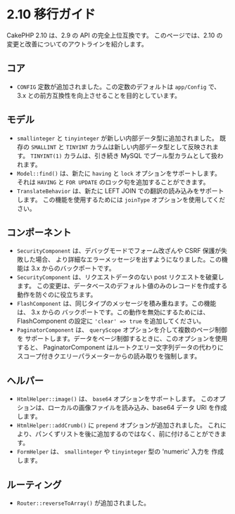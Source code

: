 # 2.10 移行ガイド

CakePHP 2.10 は、2.9 の API の完全上位互換です。
このページでは、2.10 の変更と改善についてのアウトラインを紹介します。

## コア

- `CONFIG` 定数が追加されました。この定数のデフォルトは `app/Config` で、
  3.x との前方互換性を向上させることを目的としています。

## モデル

- `smallinteger` と `tinyinteger` が新しい内部データ型に追加されました。
  既存の `SMALLINT` と `TINYINT` カラムは新しい内部データ型として反映されます。
  `TINYINT(1)` カラムは、引き続き MySQL でブール型カラムとして扱われます。
- `Model::find()` は、新たに `having` と `lock` オプションをサポートします。
  それは `HAVING` と `FOR UPDATE` のロック句を追加することができます。
- `TranslateBehavior` は、新たに LEFT JOIN での翻訳の読み込みをサポートします。
  この機能を使用するためには `joinType` オプションを使用してください。

## コンポーネント

- `SecurityComponent` は、デバッグモードでフォーム改ざんや CSRF 保護が失敗した場合、
  より詳細なエラーメッセージを出すようになりました。この機能は 3.x からのバックポートです。
- `SecurityComponent` は、リクエストデータのない post リクエストを破棄します。
  この変更は、データベースのデフォルト値のみのレコードを作成する動作を防ぐのに役立ちます。
- `FlashComponent` は、同じタイプのメッセージを積み重ねます。この機能は、 3.x からの
  バックポートです。この動作を無効にするためには、 FlashComponent の設定に
  `'clear' => true` を追加してください。
- `PaginatorComponent` は、 `queryScope` オプションを介して複数のページ制御を
  サポートします。データをページ制御するときに、このオプションを使用すると、
  PaginatorComponent はルートクエリー文字列データの代わりに
  スコープ付きクエリーパラメーターからの読み取りを強制します。

## ヘルパー

- `HtmlHelper::image()` は、 `base64` オプションをサポートします。
  このオプションは、ローカルの画像ファイルを読み込み、base64 データ URI を作成します。
- `HtmlHelper::addCrumb()` に `prepend` オプションが追加されました。
  これにより、パンくずリストを後に追加するのではなく、前に付けることができます。
- `FormHelper` は、 `smallinteger` や `tinyinteger` 型の 'numeric' 入力を
  作成します。

## ルーティング

- `Router::reverseToArray()` が追加されました。
